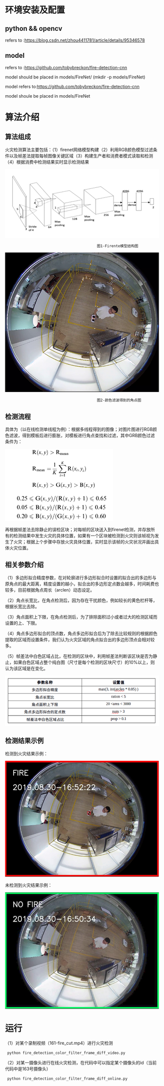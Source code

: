 # 环境安装及配置
## python && opencv
refers to :https://blog.csdn.net/zhou4411781/article/details/95346578
## model
refers to :https://github.com/tobybreckon/fire-detection-cnn

model should be placed in models/FireNet/ (mkdir -p models/FireNet)

model refers to:https://github.com/tobybreckon/fire-detection-cnn

model shoule be placed in models/FireNet

# 算法介绍
## 算法组成
火灾检测算法主要包括：（1）firenet网络模型构建（2）利用RGB颜色模型过滤条件以及帧差法提取每帧图像关键区域（3）构建生产者和消费者模式读取和检测（4）根据消费中检测结果实时显示检测结果

![firenet 模型结构](https://github.com/YasinChou/small-fire-detect/blob/master/pics_temp/model_struct.jpg)
                                   
                                              图1-Firente模型结构图
![颜色滤波图](https://github.com/YasinChou/small-fire-detect/blob/master/pics_temp/color_filter.png)
                                      
                                              图2-颜色滤波得到的角点图                             

## 检测流程
                                       

具体为（以在线检测单线程为例）：根据多线程得到的图像；对图片图进行RGB颜色滤波，得到模板后进行膨胀，对模板进行角点查找和过滤，其中GRB颜色过滤条件为：

![RGB颜色模型过滤条件](https://github.com/YasinChou/small-fire-detect/blob/master/pics_temp/formule.png)

再根据帧差法去除静止的误检区块；对每帧的区块送入到firenet检测，并存放所有的检测结果中发生火灾的具体位置，如果有一个区块被检测到火灾则该帧视为发生了火灾；根据上个步骤中存放火灾具体位置，实时显示该帧的火灾状况并画出具体火灾位置。


## 相关参数介绍

（1）多边形拟合精度参数，在对轮廓进行多边形拟合时设置的拟合出的多边形与原角点的最大距离，精度设置的越小，拟合出的多边形定点数会越多，时间耗费也较多，目前根据角点周长（arclen）动态设定。

（2）角点长宽比，在角点检测后，因为存在干扰颜色，例如较长的黄色栏杆等，根据长宽比去除。

（3）角点面积上下限，在角点检测后，为了排除面积过小或者过大的检测区域而设置的上、下限。

（4）角点多边形拟合的顶点数，角点多边形拟合后为了除去比较规则的根据颜色提取的区域而设置条件，我们认为火灾区域的角点拟合出的多边形顶点会相对较多。

（5）帧差法中白色区域占比，在检测的区块中，利用帧差法判断该区块是否为静止，如果白色区域占整个纯白图（尺寸是每个检测的区块尺寸）的10%以上，则认为该区域是在变化。

![相关参数](https://github.com/YasinChou/small-fire-detect/blob/master/pics_temp/parameters.png)

## 检测结果示例

检测到火灾结果示例：

![检测到火灾示意图](https://github.com/YasinChou/small-fire-detect/blob/master/pics_temp/fire.png)

未检测到火灾结果示例：

![未检测到火灾示意图](https://github.com/YasinChou/small-fire-detect/blob/master/pics_temp/no_fire.png)

# 运行
 （1）对某个录制视频（161-fire_cut.mp4）进行火灾检测
 
     python fire_detection_color_filter_frame_diff_video.py
 
 （2）对某一摄像头进行在线火灾检测，在代码中可以指定某个摄像头的id（当前代码中是163号摄像头）

     python fire_detection_color_filter_frame_diff_online.py
